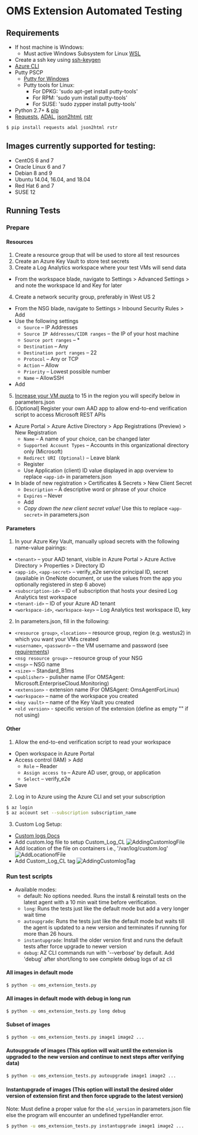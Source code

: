 
# OMS Extension Automated Testing

## Requirements

* If host machine is Windows:
  * Must active Windows Subsystem for Linux [WSL](https://docs.microsoft.com/en-us/windows/wsl/install-win10)
* Create a ssh key using [ssh-keygen](https://help.github.com/articles/generating-a-new-ssh-key-and-adding-it-to-the-ssh-agent/)
* [Azure CLI](https://docs.microsoft.com/en-us/cli/azure/install-azure-cli?view=azure-cli-latest)
* Putty PSCP
  * [Putty for Windows](https://www.putty.org/)
  * Putty tools for Linux:
    * For DPKG: 'sudo apt-get install putty-tools'
    * For RPM: 'sudo yum install putty-tools'
    * For SUSE: 'sudo zypper install putty-tools'
* Python 2.7+ & [pip](https://pip.pypa.io/en/stable/installing/)
* [Requests](http://docs.python-requests.org/en/master/), [ADAL](https://github.com/AzureAD/azure-activedirectory-library-for-python), [json2html](https://github.com/softvar/json2html), [rstr](https://pypi.org/project/rstr/)

```bash
$ pip install requests adal json2html rstr
```

## Images currently supported for testing:

* CentOS 6 and 7
* Oracle Linux 6 and 7
* Debian 8 and 9
* Ubuntu 14.04, 16.04, and 18.04
* Red Hat 6 and 7
* SUSE 12

## Running Tests

### Prepare

#### Resources

1. Create a resource group that will be used to store all test resources
2. Create an Azure Key Vault to store test secrets
3. Create a Log Analytics workspace where your test VMs will send data
  - From the workspace blade, navigate to Settings > Advanced Settings > and note the workspace Id and Key for later
4. Create a network security group, preferably in West US 2
  - From the NSG blade, navigate to Settings > Inbound Security Rules > Add
  - Use the following settings
    - `Source` – IP Addresses
    - `Source IP Addresses/CIDR ranges` – the IP of your host machine
    - `Source port ranges` – *
    - `Destination` – Any
    - `Destination port ranges` – 22
    - `Protocol` – Any or TCP
    - `Action` – Allow
    - `Priority` – Lowest possible number
    - `Name` – AllowSSH
  - Add
5. [Increase your VM quota](https://docs.microsoft.com/en-us/azure/azure-supportability/resource-manager-core-quotas-request) to 15 in the region you will specify below in parameters.json
6. [Optional] Register your own AAD app to allow end-to-end verification script to access Microsoft REST APIs
  - Azure Portal > Azure Active Directory > App Registrations (Preview) > New Registration
    - `Name` – A name of your choice, can be changed later
    - `Supported Account Types` – Accounts in this organizational directory only (Microsoft)
    - `Redirect URI (Optional)` – Leave blank
    - Register
    - Use Application (client) ID value displayed in app overview to replace `<app-id>` in parameters.json
  - In blade of new registration > Certificates & Secrets > New Client Secret
    - `Description` – A descriptive word or phrase of your choice
    - `Expires` – Never
    - Add
    - *Copy down the new client secret value!* Use this to replace `<app-secret>` in parameters.json

#### Parameters
1. In your Azure Key Vault, manually upload secrets with the following name-value pairings:
  - `<tenant>` – your AAD tenant, visible in Azure Portal > Azure Active Directory > Properties > Directory ID
  - `<app-id>`, `<app-secret>` – verify_e2e service principal ID, secret (available in OneNote document, or use the values from the app you optionally registered in step 6 above)
  - `<subscription-id>` – ID of subscription that hosts your desired Log Analytics test workspace
  - `<tenant-id>` – ID of your Azure AD tenant
  - `<workspace-id>`, `<workspace-key>` – Log Analytics test workspace ID, key  
2. In parameters.json, fill in the following:
  - `<resource group>`, `<location>` – resource group, region (e.g. westus2) in which you want your VMs created
  - `<username>`, `<password>` – the VM username and password (see [requirements](https://docs.microsoft.com/en-us/azure/virtual-machines/windows/faq#what-are-the-password-requirements-when-creating-a-vm))
  - `<nsg resource group>` – resource group of your NSG
  - `<nsg>` – NSG name
  - `<size>` – Standard_B1ms
  - `<publisher>` - pulisher name (For OMSAgent: Microsoft.EnterpriseCloud.Monitoring)
  - `<extension>` - extension name (For OMSAgent: OmsAgentForLinux)
  - `<workspace>` – name of the workspace you created
  - `<key vault>` – name of the Key Vault you created
  - `<old version>` - specific version of the extension (define as empty "" if not using)

#### Other
1. Allow the end-to-end verification script to read your workspace
  - Open workspace in Azure Portal
  - Access control (IAM) > Add
    - `Role` – Reader
    - `Assign access to` – Azure AD user, group, or application
    - `Select` – verify_e2e
  - Save
2. Log in to Azure using the Azure CLI and set your subscription

```bash
$ az login
$ az account set --subscription subscription_name
```

3. Custom Log Setup:
  - [Custom logs Docs](https://docs.microsoft.com/en-us/azure/log-analytics/log-analytics-data-sources-custom-logs)
  - Add custom.log file to setup Custom_Log_CL
    ![AddingCustomlogFile](pictures/AddingCustomlogFile.png?raw=true)
  - Add location of the file on containers i.e., '/var/log/custom.log'
    ![AddLocationofFile](pictures/AddLocationofFile.png?raw=true)
  - Add Custom_Log_CL tag
  ![AddingCustomlogTag](pictures/AddingCustomlogTag.png?raw=true)

### Run test scripts

- Available modes: 
  - default: No options needed. Runs the install & reinstall tests on the latest agent with a 10 min wait time before verification.
  - `long`: Runs the tests just like the default mode but add a very longer wait time
  - `autoupgrade`: Runs the tests just like the default mode but waits till the agent is updated to a new version and terminates if running for more than 26 hours.
  - `instantupgrade`: Install the older version first and runs the default tests after force upgrade to newer version
  - `debug`: AZ CLI commands run with '--verbose' by default. Add 'debug' after short/long to see complete debug logs of az cli

#### All images in default mode

```bash
$ python -u oms_extension_tests.py
```

#### All images in default mode with debug in long run

```bash
$ python -u oms_extension_tests.py long debug
```

#### Subset of images

```bash
$ python -u oms_extension_tests.py image1 image2 ...
```

#### Autoupgrade of images (This option will wait until the extension is upgraded to the new version and continue to next steps after verifying data)

```bash
$ python -u oms_extension_tests.py autoupgrade image1 image2 ...
```

#### Instantupgrade of images (This option will install the desired older version of extension first and then force upgrade to the latest version)

Note: Must define a proper value for the `old_version` in parameters.json file else the program will encounter an undefined typeHandler error.

```bash
$ python -u oms_extension_tests.py instantupgrade image1 image2 ...
```
